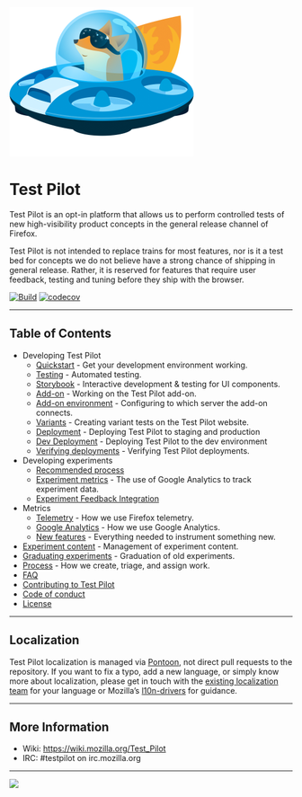 <img src="frontend/src/app/components/Copter/img/copter.png" alt="Test Pilot Logo" width="328" height="265">  

# Test Pilot

Test Pilot is an opt-in platform that allows us to perform controlled tests of new high-visibility product concepts in the general release channel of Firefox.

Test Pilot is not intended to replace trains for most features, nor is it a test bed for concepts we do not believe have a strong chance of shipping in general release. Rather, it is reserved for features that require user feedback, testing and tuning before they ship with the browser.

[![Build](https://img.shields.io/circleci/project/mozilla/testpilot.svg)](https://circleci.com/gh/mozilla/testpilot/)
[![codecov](https://codecov.io/gh/mozilla/testpilot/branch/master/graph/badge.svg)](https://codecov.io/gh/mozilla/testpilot)

---

## Table of Contents

- Developing Test Pilot
    - [Quickstart](docs/development/quickstart.md) - Get your development environment working.
    - [Testing](docs/development/testing.md) - Automated testing.
    - [Storybook](docs/development/storybook.md) - Interactive development & testing for UI components.
    - [Add-on](addon/README.md) - Working on the Test Pilot add-on.
    - [Add-on environment](docs/development/environment.md) - Configuring to which server the add-on connects.
    - [Variants](docs/development/variants.md) - Creating variant tests on the Test Pilot website.
    - [Deployment](docs/development/deployment.md) - Deploying Test Pilot to staging and production
    - [Dev Deployment](docs/development/dev-deployment.md) - Deploying Test Pilot to the dev environment
    - [Verifying deployments](docs/development/verification.md) - Verifying Test Pilot deployments.
- Developing experiments
    - [Recommended process](docs/experiments/developing_an_experiment.md) 
    - [Experiment metrics](docs/experiments/ga.md) - The use of Google Analytics to track experiment data.
    - [Experiment Feedback Integration](docs/examples/feedback-buttons.md)
- Metrics
    - [Telemetry](docs/metrics/telemetry.md) - How we use Firefox telemetry.
    - [Google Analytics](docs/metrics/ga.md) - How we use Google Analytics.
    - [New features](docs/metrics/new_features.md) - Everything needed to instrument something new.
- [Experiment content](docs/content/reference.md) - Management of experiment content.
- [Graduating experiments](docs/content/graduation.md) - Graduation of old experiments.
- [Process](docs/process.md) - How we create, triage, and assign work.
- [FAQ](docs/faq.md)
- [Contributing to Test Pilot](CONTRIBUTING.md)
- [Code of conduct](docs/code_of_conduct.md)
- [License](LICENSE)

---

## Localization

Test Pilot localization is managed via [Pontoon](https://pontoon.mozilla.org/projects/test-pilot-website/), not direct pull requests to the repository. If you want to fix a typo, add a new language, or simply know more about localization, please get in touch with the [existing localization team](https://pontoon.mozilla.org/teams/) for your language or Mozilla’s [l10n-drivers](https://wiki.mozilla.org/L10n:Mozilla_Team#Mozilla_Corporation) for guidance.

---

## More Information

- Wiki: https://wiki.mozilla.org/Test_Pilot
- IRC: #testpilot on irc.mozilla.org

---

<img src="https://avatars2.githubusercontent.com/u/131524?s=200&v=4" width="50"></img>

